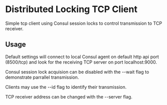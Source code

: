 # Distributed Locking TCP Client 

Simple tcp client using Consul session locks to control transmission to TCP receiver.

## Usage

Default settings will connect to local Consul agent on default http api port (8500/tcp) and look for the receiving TCP server on port localhost:9000. 

Consul session lock acquision can be disabled with the --wait flag to demonstrate parrallel transmission.

Clients may use the --id flag to identify their transmission.

TCP receiver address can be changed with the --server flag.

